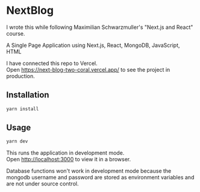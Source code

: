 # NextBlog

I wrote this while following Maximilian Schwarzmuller's "Next.js and React" course.

A Single Page Application using Next.js, React, MongoDB, JavaScript, HTML

I have connected this repo to Vercel.  
Open <https://next-blog-two-coral.vercel.app/> to see the project in production.

## Installation

```sh
yarn install
```

## Usage

```sh
yarn dev
```

This runs the application in development mode.  
Open [http://localhost:3000](http://localhost:3000) to view it in a browser.

Database functions won't work in development mode because the mongodb username and password are stored as environment variables and are not under source control.
